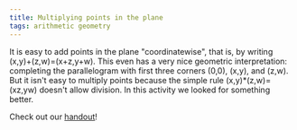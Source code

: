 ```yaml
---
title: Multiplying points in the plane
tags: arithmetic geometry
---
```


It is easy to add points in the plane "coordinatewise", that is, by writing (x,y)+(z,w)=(x+z,y+w). This even has a very nice geometric interpretation: completing the parallelogram with first three corners (0,0), (x,y), and (z,w). But it isn't easy to multiply points because the simple rule (x,y)*(z,w)=(xz,yw) doesn't allow division. In this activity we looked for something better.<!--more-->

<p>Check out our <a href="http://boisemathcircles.org/wp-content/uploads/2016/04/multiplying_plane.pdf" rel="">handout</a>!</p>
